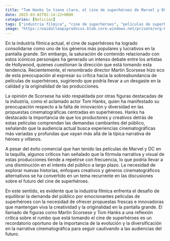 ```yaml
---
title: "Tom Hanks lo tiene claro, el cine de superhéroes de Marvel y DC decaerá si sus productores no entienden que el público ya pide algo más"
date: 2025-03-02T02:14:22+0000
categories: [Noticias]
tags: ["industria fílmica", "cine de superhéroes", "películas de superhéroes", "innovación", "diversidad", "narrativa cinematográfica", "público"]
image: "https://oaidalleapiprodscus.blob.core.windows.net/private/org-HKmKxpuNw3Y88lm4EBrIPq0n/user-ZwiCXOggLL8ZNNKE2g7rXFmV/img-wMBRLdJ1a5RPcxcFM1DfMORV.png?st=2025-03-02T01%3A14%3A22Z&se=2025-03-02T03%3A14%3A22Z&sp=r&sv=2024-08-04&sr=b&rscd=inline&rsct=image/png&skoid=d505667d-d6c1-4a0a-bac7-5c84a87759f8&sktid=a48cca56-e6da-484e-a814-9c849652bcb3&skt=2025-03-01T22%3A44%3A32Z&ske=2025-03-02T22%3A44%3A32Z&sks=b&skv=2024-08-04&sig=2O5ydG/lHmPITvFxQiyhfXiIRwPAPTItEgc5m5MFzAM%3D"
---
```


En la industria fílmica actual, el cine de superhéroes ha logrado consolidarse como uno de los géneros más populares y lucrativos en la pantalla grande. Sin embargo, la saturación de contenido relacionado con estos icónicos personajes ha generado un intenso debate entre los artistas de Hollywood, quienes cuestionan la dirección que está tomando esta tendencia. Recientemente, el renombrado director Martin Scorsese hizo eco de esta preocupación al expresar su crítica hacia la sobreabundancia de películas de superhéroes, sugiriendo que podría llevar a un desgaste en la calidad y la originalidad de las producciones.

La opinión de Scorsese ha sido respaldada por otras figuras destacadas de la industria, como el aclamado actor Tom Hanks, quien ha manifestado su preocupación respecto a la falta de innovación y diversidad en las propuestas cinematográficas centradas en superhéroes. Hanks ha destacado la importancia de que los productores y creativos detrás de estas películas comprendan las demandas cambiantes del público, señalando que la audiencia actual busca experiencias cinematográficas más variadas y profundas que vayan más allá de la típica narrativa de héroes y villanos.

A pesar del éxito comercial que han tenido las películas de Marvel y DC en la taquilla, algunos críticos han señalado que la fórmula narrativa y visual de estas producciones tiende a repetirse con frecuencia, lo que podría llevar a una disminución en el interés del público a largo plazo. La necesidad de explorar nuevas historias, enfoques creativos y géneros cinematográficos alternativos se ha convertido en un tema recurrente en las discusiones sobre el futuro del cine de superhéroes.

En este sentido, es evidente que la industria fílmica enfrenta el desafío de equilibrar la demanda del público por emocionantes películas de superhéroes con la necesidad de ofrecer propuestas frescas e innovadoras que mantengan viva la creatividad y la originalidad en la pantalla grande. El llamado de figuras como Martin Scorsese y Tom Hanks a una reflexión crítica sobre el rumbo que está tomando el cine de superhéroes es un recordatorio oportuno de la importancia de la evolución y la diversificación en la narrativa cinematográfica para seguir cautivando a las audiencias del futuro.
    